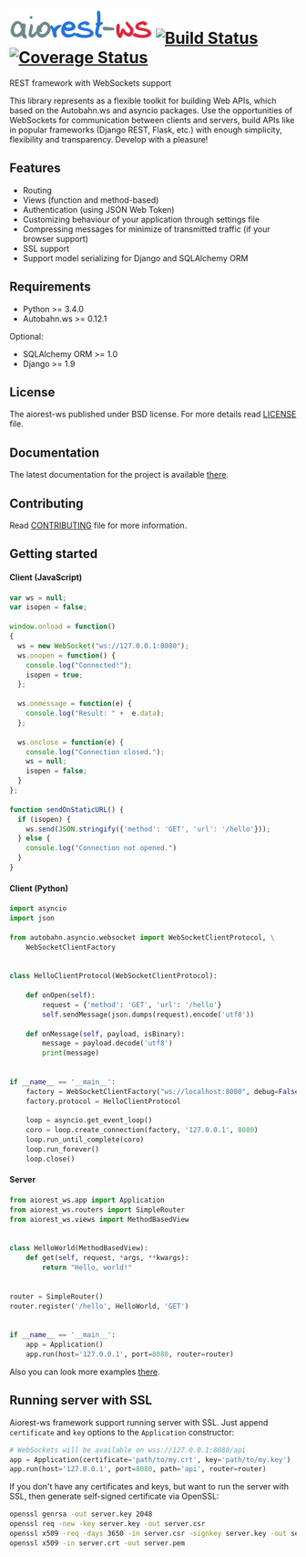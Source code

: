# ![aiorest-ws logo](https://raw.githubusercontent.com/Relrin/aiorest-ws/master/docs/source/static/logo.png)  [![Build Status](https://travis-ci.org/Relrin/aiorest-ws.svg)](https://travis-ci.org/Relrin/aiorest-ws) [![Coverage Status](https://coveralls.io/repos/Relrin/aiorest-ws/badge.svg?branch=master&service=github)](https://coveralls.io/github/Relrin/aiorest-ws?branch=master)
REST framework with WebSockets support

This library represents as a flexible toolkit for building Web APIs, which based on the Autobahn.ws and asyncio packages. Use the opportunities of WebSockets for communication between clients and servers, build APIs like in popular frameworks (Django REST, Flask, etc.) with enough simplicity, flexibility and transparency. Develop with a pleasure!

Features
-----
- Routing
- Views (function and method-based)
- Authentication (using JSON Web Token)
- Customizing behaviour of your application through settings file
- Compressing messages for minimize of transmitted traffic (if your browser support)
- SSL support
- Support model serializing for Django and SQLAlchemy ORM

Requirements
-----
- Python >= 3.4.0
- Autobahn.ws >= 0.12.1

Optional:
- SQLAlchemy ORM >= 1.0
- Django >= 1.9

License
-----
The aiorest-ws published under BSD license. For more details read [LICENSE](https://github.com/Relrin/aiorest-ws/blob/master/LICENSE) file.

Documentation
-----
The latest documentation for the project is available [there](http://aiorest-ws.readthedocs.org/).

Contributing
-----
Read [CONTRIBUTING](https://github.com/Relrin/aiorest-ws/blob/master/CONTRIBUTING.md) file for more information.

Getting started
---------------
#### Client (JavaScript)
```javascript
var ws = null;
var isopen = false;

window.onload = function()
{
  ws = new WebSocket("ws://127.0.0.1:8080");
  ws.onopen = function() {
    console.log("Connected!");
    isopen = true;
  };

  ws.onmessage = function(e) {
    console.log("Result: " +  e.data);
  };

  ws.onclose = function(e) {
    console.log("Connection closed.");
    ws = null;
    isopen = false;
  }
};

function sendOnStaticURL() {
  if (isopen) {
    ws.send(JSON.stringify({'method': 'GET', 'url': '/hello'}));
  } else {
    console.log("Connection not opened.")
  }
}
```

#### Client (Python)
```python
import asyncio
import json

from autobahn.asyncio.websocket import WebSocketClientProtocol, \
    WebSocketClientFactory


class HelloClientProtocol(WebSocketClientProtocol):

    def onOpen(self):
        request = {'method': 'GET', 'url': '/hello'}
        self.sendMessage(json.dumps(request).encode('utf8'))

    def onMessage(self, payload, isBinary):
        message = payload.decode('utf8')
        print(message)


if __name__ == '__main__':
    factory = WebSocketClientFactory("ws://localhost:8080", debug=False)
    factory.protocol = HelloClientProtocol

    loop = asyncio.get_event_loop()
    coro = loop.create_connection(factory, '127.0.0.1', 8080)
    loop.run_until_complete(coro)
    loop.run_forever()
    loop.close()
```

#### Server
```python
from aiorest_ws.app import Application
from aiorest_ws.routers import SimpleRouter
from aiorest_ws.views import MethodBasedView


class HelloWorld(MethodBasedView):
    def get(self, request, *args, **kwargs):
        return "Hello, world!"


router = SimpleRouter()
router.register('/hello', HelloWorld, 'GET')


if __name__ == '__main__':
    app = Application()
    app.run(host='127.0.0.1', port=8080, router=router)
```

Also you can look more examples [there](https://github.com/Relrin/aiorest-ws/tree/master/examples).

Running server with SSL
-----

Aiorest-ws framework support running server with SSL. Just append ```certificate``` and ```key``` options to the ```Application``` constructor:

```python
# WebSockets will be available on wss://127.0.0.1:8080/api
app = Application(certificate='path/to/my.crt', key='path/to/my.key')
app.run(host='127.0.0.1', port=8080, path='api', router=router)
```

If you don't have any certificates and keys, but want to run the server with SSL, then generate self-signed certificate via OpenSSL:

```bash
openssl genrsa -out server.key 2048
openssl req -new -key server.key -out server.csr
openssl x509 -req -days 3650 -in server.csr -signkey server.key -out server.crt
openssl x509 -in server.crt -out server.pem
```
